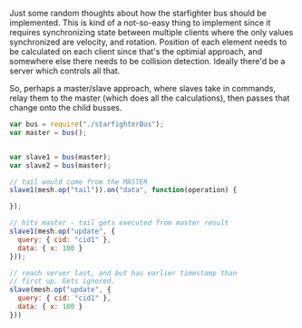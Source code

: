 Just some random thoughts about how the starfighter bus should be implemented. This is kind of a not-so-easy thing to implement since it requires synchronizing state between multiple clients where the only values synchronized are velocity, and rotation. Position of each element needs to be calculated on each client since that's the optimial approach, and somewhere else there needs to be collision detection. Ideally there'd be a server which controls all that.

So, perhaps a master/slave approach, where slaves take in commands, relay them to the master (which does all the calculations), then passes that change onto the child busses.


```javascript
var bus = require("./starfighterBus");
var master = bus();


var slave1 = bus(master);
var slave2 = bus(master);

// tail would come from the MASTER
slave1(mesh.op("tail")).on("data", function(operation) {

});

// hits master - tail gets executed from master result
slave1(mesh.op("update", {
  query: { cid: "cid1" },
  data: { x: 100 }
}));

// reach server last, and but has earlier timestamp than
// first up. Gets ignored.
slave(mesh.op("update", {
  query: { cid: "cid1" },
  data: { x: 100 }
}))

```
